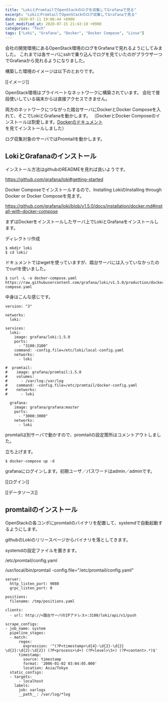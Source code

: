 ```yaml
---
title: "LokiとPromtailでOpenStackのログを収集してGrafanaで見る"
excerpt: "LokiとPromtailでOpenStackのログ収集してGrafanaで見る"
date: 2020-07-11 19:08:44 +0900
last_modified_at: 2020-07-15 21:43:10 +0900
categories: "Tech"
tags: ["Loki", "Grafana", "Docker", "Docker Compose", "Linux"]
---
```


会社の開発環境にあるOpenStack環境のログをGrafanaで見れるようにしてみました。
これまでは各サーバにsshで乗り込んでログを見ていたのがブラウザ一つでGrafanaから見れるようになりました。

構築した環境のイメージは以下のとおりです。

[[イメージ]]

OpenStack環境はプライベートなネットワークに構築されています。
会社で普段使いしている端末からは直接アクセスできません。

両方のネットワークにつながった踏台サーバにDockerとDocker Composeを入れて、そこでLokiとGrafanaを動かします。
（DockerとDocker Composeのインストールは割愛します。[Dockerのドキュメント](https://docs.docker.com/engine/install/)を見てインストールしました）

ログ収集対象のサーバではPromtailを動かします。

## LokiとGrafanaのインストール

インストール方法はgithubのREADMEを見れば良いようです。

https://github.com/grafana/loki#getting-started

Docker Composeでインストールするので、Installing LokiのInstalling through Docker or Docker Composeを見ます。

https://github.com/grafana/loki/blob/v1.5.0/docs/installation/docker.md#install-with-docker-compose

まずはDockerをインストールしたサーバ上でLokiとGrafanaをインストールします。

ディレクトリ作成

```
$ mkdir loki
$ cd loki/
```

ドキュメントではwgetを使っていますが、踏台サーバには入っていなかったのでcurlを使いました。

```
$ curl -L -o docker-compose.yaml https://raw.githubusercontent.com/grafana/loki/v1.5.0/production/docker-compose.yaml
```

中身はこんな感じです。

```
version: "3"

networks:
  loki:

services:
  loki:
    image: grafana/loki:1.5.0
    ports:
      - "3100:3100"
    command: -config.file=/etc/loki/local-config.yaml
    networks:
      - loki

#  promtail:
#    image: grafana/promtail:1.5.0
#    volumes:
#      - /var/log:/var/log
#    command: -config.file=/etc/promtail/docker-config.yaml
#    networks:
#      - loki

  grafana:
    image: grafana/grafana:master
    ports:
      - "3000:3000"
    networks:
      - loki
```

promtailは別サーバで動かすので、promtailの設定箇所はコメントアウトしました。

立ち上げます。

```
$ docker-compose up -d
```

grafanaにログインします。初期ユーザ／パスワードはadmin／adminです。

[[ログイン]]

[[データソース]]

## promtailのインストール

OpenStackの各コンポにpromtailのバイナリを配置して、systemdで自動起動するようにします。

githubのLokiのリリースページからバイナリを落としてきます。

systemdの設定ファイルを置きます。

/etc/promtail/config.yaml

/usr/local/bin/promtail -config.file="/etc/promtail/config.yaml"


```
server:
  http_listen_port: 9080
  grpc_listen_port: 0

positions:
  filename: /tmp/positions.yaml

clients:
  - url: http://<踏台サーバのIPアドレス>:3100/loki/api/v1/push

scrape_configs:
- job_name: system
  pipeline_stages:
  - match:
      regex:
        expression: '^(?P<timestamp>\d{4}-\d{2}-\d{2} \d{2}:\d{2}:\d{2}) (?P<process>\d+) (?P<level>\S+) (?P<content>.*)$'
      timestamp:
        source: timestamp
        format: '2006-01-02 03:04:05.000'
        location: Asia/Tokyo
  static_configs:
  - targets:
      - localhost
    labels:
      job: varlogs
      __path__: /var/log/*log
```


